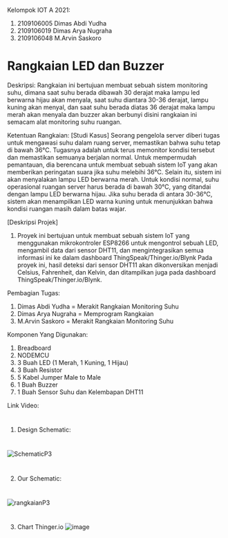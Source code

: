
Kelompok IOT A 2021:
1. 2109106005 Dimas Abdi Yudha
2. 2109106019 Dimas Arya Nugraha
3. 2109106048 M.Arvin Saskoro


# Rangkaian LED dan Buzzer 
Deskripsi:
Rangkaian ini bertujuan membuat sebuah sistem monitoring suhu, dimana saat suhu berada dibawah 30 derajat maka lampu led berwarna hijau akan menyala, saat suhu diantara 30-36 derajat, lampu kuning akan menyal, dan saat suhu berada diatas 36 derajat maka lampu merah akan menyala dan buzzer akan berbunyi disini rangkaian ini semacam alat monitoring suhu ruangan.

Ketentuan Rangkaian:
[Studi Kasus]
Seorang pengelola server diberi tugas untuk mengawasi suhu dalam ruang server, memastikan bahwa suhu tetap di bawah 36°C. Tugasnya adalah untuk terus memonitor kondisi tersebut dan memastikan semuanya berjalan normal. Untuk mempermudah pemantauan, dia berencana untuk membuat sebuah sistem IoT yang akan memberikan peringatan suara jika suhu melebihi 36°C. Selain itu, sistem ini akan menyalakan lampu LED berwarna merah. Untuk kondisi normal, suhu operasional ruangan server harus berada di bawah 30°C, yang ditandai dengan lampu LED berwarna hijau. Jika suhu berada di antara 30-36°C, sistem akan menampilkan LED warna kuning untuk menunjukkan bahwa kondisi ruangan masih dalam batas wajar.

[Deskripsi Projek]
1. Proyek ini bertujuan untuk membuat sebuah sistem IoT yang menggunakan mikrokontroler ESP8266 untuk mengontrol sebuah LED, mengambil data dari sensor DHT11, dan mengintegrasikan semua informasi ini ke dalam dashboard ThingSpeak/Thinger.io/Blynk Pada proyek ini, hasil deteksi dari sensor DHT11 akan dikonversikan menjadi Celsius, Fahrenheit, dan Kelvin, dan ditampilkan juga pada dashboard ThingSpeak/Thinger.io/Blynk.

Pembagian Tugas:
1. Dimas Abdi Yudha = Merakit Rangkaian Monitoring Suhu
2. Dimas Arya Nugraha = Memprogram Rangkaian
3. M.Arvin Saskoro = Merakit Rangkaian Monitoring Suhu


Komponen Yang Digunakan:
1. Breadboard
2. NODEMCU
3. 3 Buah LED (1 Merah, 1 Kuning, 1 Hijau) 
4. 3 Buah Resistor
5. 5 Kabel Jumper Male to Male
6. 1 Buah Buzzer
7. 1 Buah Sensor Suhu dan Kelembapan DHT11

Link Video:

#
1. Design Schematic:
#
![SchematicP3](https://github.com/DimasYudha1223/posttest1-praktikum-iot-unmul-2024/assets/93185675/ea177a0d-9e68-441e-b682-d636e48f109f)




#
2. Our Schematic:
#
![rangkaianP3](https://github.com/DimasYudha1223/posttest1-praktikum-iot-unmul-2024/assets/93185675/83195367-2a39-4cc7-b7a2-f519b01212ff)
#
3. Chart Thinger.io
   ![image](https://github.com/Venomz22/posttest3-praktikum-iot-unmul-2024/assets/93197543/9436487a-dfcd-46d8-b750-869e0d8bc2d6)
#


